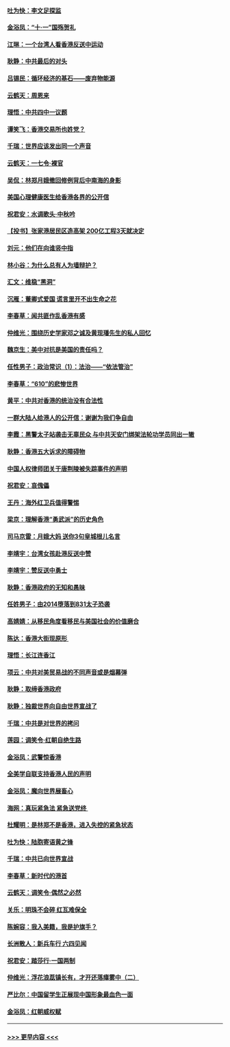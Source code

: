 #### [吐为快：李文足探监](../pages/nsc993/n11509622.md?t=09100244) 
#### [金浴凤：“十‧一”国殇贺礼](../pages/nsc993/n11509593.md?t=09100244) 
#### [江琳：一个台湾人看香港反送中运动](../pages/nsc993/n11509211.md?t=09100244) 
#### [耿静：中共最后的对头](../pages/nsc993/n11508308.md?t=09100244) 
#### [吕锡民：循环经济的基石——废弃物能源](../pages/nsc993/n11508212.md?t=09100244) 
#### [云鹤天：周恩来](../pages/nsc993/n11508055.md?t=09100244) 
#### [理悟：中共四中一议题](../pages/nsc993/n11507782.md?t=09100244) 
#### [谭笑飞：香港交易所也姓党？](../pages/nsc993/n11507753.md?t=09100244) 
#### [千瑞：世界应该发出同一个声音](../pages/nsc993/n11507290.md?t=09100244) 
#### [云鹤天：一七令‧裸官](../pages/nsc993/n11507177.md?t=09100244) 
#### [吴侃：林郑月娥撤回修例背后中南海的身影](../pages/nsc993/n11506876.md?t=09100244) 
#### [美国心理健康医生给香港各界的公开信](../pages/nsc993/n11506809.md?t=09100244) 
#### [祝君安：水调歌头‧中秋吟](../pages/nsc993/n11506758.md?t=09100244) 
#### [【投书】张家港居民区造高架 200亿工程3天就决定](../pages/nsc993/n11506682.md?t=09100244) 
#### [刘元：他们在向谁竖中指](../pages/nsc993/n11505384.md?t=09100244) 
#### [林小谷：为什么总有人为墙辩护？](../pages/nsc993/n11505226.md?t=09100244) 
#### [汇文：维稳“黑洞”](../pages/nsc993/n11504347.md?t=09100244) 
#### [沉雁：董卿式爱国 谎言里开不出生命之花](../pages/nsc993/n11503215.md?t=09100244) 
#### [李春草：闻共匪作乱香港有感](../pages/nsc993/n11503072.md?t=09100244) 
#### [仲维光：围绕历史学家邓之诚及黄现璠先生的私人回忆](../pages/nsc993/n11501330.md?t=09100244) 
#### [魏京生：美中对抗是美国的责任吗？](../pages/nsc993/n11500723.md?t=09100244) 
#### [任性男子：政治常识（1）：法治——“依法管治”](../pages/nsc993/n11500791.md?t=09100244) 
#### [李春草：“610”的悲惨世界](../pages/nsc993/n11501141.md?t=09100244) 
#### [黄平：中共对香港的统治没有合法性](../pages/nsc993/n11499473.md?t=09100244) 
#### [一群大陆人给港人的公开信：谢谢为我们争自由](../pages/nsc993/n11500402.md?t=09100244) 
#### [李霞：黑警太子站袭击无辜民众 与中共天安门绑架法轮功学员同出一辙](../pages/nsc993/n11499805.md?t=09100244) 
#### [耿静：香港五大诉求的障碍物](../pages/nsc993/n11497578.md?t=09100244) 
#### [中国人权律师团关于唐荆陵被失踪事件的声明](../pages/nsc993/n11500014.md?t=09100244) 
#### [祝君安：哀傀儡](../pages/nsc993/n11499776.md?t=09100244) 
#### [王丹：海外红卫兵值得警惕](../pages/nsc993/n11498138.md?t=09100244) 
#### [梁京：理解香港“勇武派”的历史角色](../pages/nsc993/n11498006.md?t=09100244) 
#### [司马京雷：月娥大妈  送你3句皇城根儿名言](../pages/nsc993/n11497885.md?t=09100244) 
#### [李靖宇：台湾女孩赴港反送中赞](../pages/nsc993/n11497721.md?t=09100244) 
#### [李靖宇：赞反送中勇士](../pages/nsc993/n11497452.md?t=09100244) 
#### [耿静：香港政府的无知和愚昧](../pages/nsc993/n11494238.md?t=09100244) 
#### [任姓男子：由2014堕落到831太子恐袭](../pages/nsc993/n11496683.md?t=09100244) 
#### [高婧婧：从移民角度看移民与美国社会的价值磨合](../pages/nsc993/n11495757.md?t=09100244) 
#### [陈达：香港大街现原形 ](../pages/nsc993/n11495441.md?t=09100244) 
#### [理悟：长江连香江](../pages/nsc993/n11495377.md?t=09100244) 
#### [项云：中共对美贸易战的不同声音或是烟幕弹](../pages/nsc993/n11494929.md?t=09100244) 
#### [耿静：取缔香港政府](../pages/nsc993/n11494218.md?t=09100244) 
#### [耿静：独裁世界向自由世界宣战了](../pages/nsc993/n11494190.md?t=09100244) 
#### [千瑞：中共是对世界的拷问](../pages/nsc993/n11493021.md?t=09100244) 
#### [莲园：调笑令‧红朝自绝生路](../pages/nsc993/n11493011.md?t=09100244) 
#### [金浴凤：武警惊香港](../pages/nsc993/n11492994.md?t=09100244) 
#### [全美学自联支持香港人民的声明](../pages/nsc993/n11492630.md?t=09100244) 
#### [金浴凤：魔向世界展畜心](../pages/nsc993/n11492599.md?t=09100244) 
#### [海网：真玩紧急法 紧急送党终 ](../pages/nsc993/n11492535.md?t=09100244) 
#### [杜耀明：是林郑不是香港，进入失控的紧急状态](../pages/nsc993/n11491420.md?t=09100244) 
#### [吐为快：陆胞寄语黄之锋](../pages/nsc993/n11491117.md?t=09100244) 
#### [千瑞：中共已向世界宣战](../pages/nsc993/n11490123.md?t=09100244) 
#### [李春草：新时代的港首](../pages/nsc993/n11489864.md?t=09100244) 
#### [云鹤天：调笑令·偶然之必然](../pages/nsc993/n11489701.md?t=09100244) 
#### [关乐：明珠不会碎 红瓦难保全](../pages/nsc993/n11489647.md?t=09100244) 
#### [陈婉容：我入美籍，我是护旗手？](../pages/nsc993/n11487908.md?t=09100244) 
#### [长洲散人：新兵车行 六四见闻](../pages/nsc993/n11487729.md?t=09100244) 
#### [祝君安：踏莎行‧一国两制](../pages/nsc993/n11487699.md?t=09100244) 
#### [仲维光：浮花浪蕊镇长有，才开还落瘴雾中（二）](../pages/nsc993/n11483286.md?t=09100244) 
#### [严比尔：中国留学生正展现中国形象最血色一面](../pages/nsc993/n11485145.md?t=09100244) 
#### [金浴凤：红朝威权赋](../pages/nsc993/n11485191.md?t=09100244) 

----
#### [ >>> 更早内容 <<< ](../indexes/nsc993-earlier.md)
